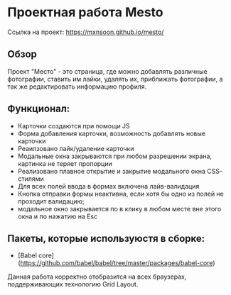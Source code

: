 ﻿# Проектная работа Mesto
 
 Ссылка на проект: https://mxnsoon.github.io/mesto/

## Обзор

Проект "Место" - это страница, где можно добавлять различные фотографии, ставить им лайки, удалять их, приближать фотографии, а так же редактировать информацию профиля.

## Функционал:

- Карточки создаются при помощи JS
- Форма добавления карточки, возможность добавлять новые карточки
- Реаилзовано лайк/удаление карточки
- Модальные окна закрываются при любом разрешении экрана, картинка не теряет пропорции
- Реализовано плавное открытие и закрытие модального окна CSS-стилями
- Для всех полей ввода в формах включена лайв-валидация
- Кнопка отправки формы неактивна, если хотя бы одно из полей не проходит валидацию;
- модальное окно закрывается по в клику в любом месте вне этого окна и по нажатию на Esc

## Пакеты, которые используюстя в сборке:

- [Babel core] (https://github.com/babel/babel/tree/master/packages/babel-core)



Данная работа корректно отобразится на всех браузерах, поддерживающих технологию Grid Layout.

